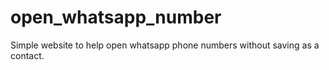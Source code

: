 # open_whatsapp_number
Simple website to help open whatsapp phone numbers without saving as a contact.

